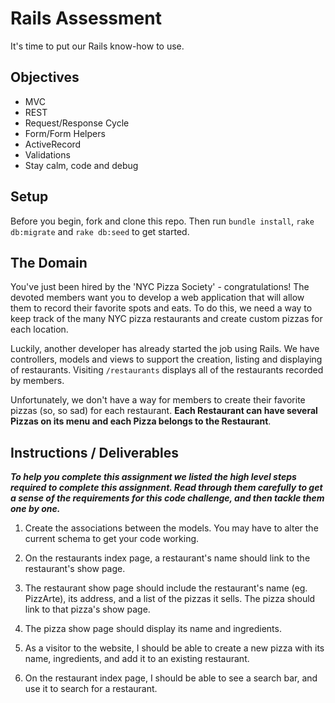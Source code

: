 # Rails Assessment
It's time to put our Rails know-how to use.

## Objectives
+ MVC
+ REST
+ Request/Response Cycle
+ Form/Form Helpers
+ ActiveRecord
+ Validations
+ Stay calm, code and debug

## Setup

Before you begin, fork and clone this repo. Then run `bundle install`, `rake db:migrate` and `rake db:seed` to get started.

## The Domain
You've just been hired by the 'NYC Pizza Society' - congratulations! The devoted members want you to develop a web application that will allow them to record their favorite spots and eats. To do this, we need a way to keep track of the many NYC pizza restaurants and create custom pizzas for each location.

Luckily, another developer has already started the job using Rails. We have controllers, models and views to support the creation, listing and displaying of restaurants. Visiting `/restaurants` displays all of the restaurants recorded by members.

Unfortunately, we don't have a way for members to create their favorite pizzas (so, so sad) for each restaurant. **Each Restaurant can have several Pizzas on its menu and each Pizza belongs to the Restaurant**.

## Instructions / Deliverables

***To help you complete this assignment we listed the high level steps required to complete this assignment. Read through them carefully to get a sense of the requirements for this code challenge, and then tackle them one by one.***

1. Create the associations between the models. You may have to alter the current schema to get your code working.

2. On the restaurants index page, a restaurant's name should link to the restaurant's show page.

3. The restaurant show page should include the restaurant's name (eg. PizzArte), its address, and a list of the pizzas it sells. The pizza should link to that pizza's show page.

4. The pizza show page should display its name and ingredients.

5. As a visitor to the website, I should be able to create a new pizza with its name, ingredients, and add it to an existing restaurant.

6. On the restaurant index page, I should be able to see a search bar, and use it to search for a restaurant.
